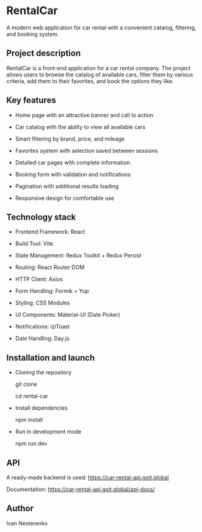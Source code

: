 # RentalCar

A modern web application for car rental with a convenient catalog, filtering, and booking system.

## Project description

RentalCar is a front-end application for a car rental company. The project allows users to browse the catalog of available cars, filter them by various criteria, add them to their favorites, and book the options they like.

## Key features

- Home page with an attractive banner and call to action

- Car catalog with the ability to view all available cars

- Smart filtering by brand, price, and mileage

- Favorites system with selection saved between sessions

- Detailed car pages with complete information

- Booking form with validation and notifications

- Pagination with additional results loading

- Responsive design for comfortable use

## Technology stack

- Frontend Framework: React

- Build Tool: Vite

- State Management: Redux Toolkit + Redux Persist

- Routing: React Router DOM

- HTTP Client: Axios

- Form Handling: Formik + Yup

- Styling: CSS Modules

- UI Components: Material-UI (Date Picker)

- Notifications: iziToast

- Date Handling: Day.js

## Installation and launch

- Cloning the repository

  git clone <repository-url>

  cd rental-car

- Install dependencies

  npm install

- Run in development mode

  npm run dev

## API

A ready-made backend is used: https://car-rental-api.goit.global

Documentation: https://car-rental-api.goit.global/api-docs/

## Author

Ivan Nesterenko
